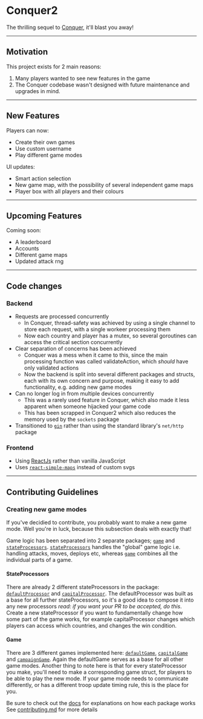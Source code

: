 # Conquer2

The thrilling sequel to [Conquer](https://github.com/Akshat-Tripathi/Conquer), it'll blast you away!

---
## Motivation
This project exists for 2 main reasons:
1. Many players wanted to see new features in the game
2. The Conquer codebase wasn't designed with future maintenance and upgrades in mind.

---
## New Features
Players can now:
- Create their own games
- Use custom username
- Play different game modes

UI updates:
- Smart action selection
- New game map, with the possibility of several independent game maps
- Player box with all players and their colours

---
## Upcoming Features
Coming soon:
- A leaderboard
- Accounts
- Different game maps
- Updated attack rng

---
## Code changes 
### Backend
- Requests are processed concurrently
    - In Conquer, thread-safety was achieved by using a single channel to store each request, with a single workeer processing them
   - Now each country and player has a mutex, so several goroutines can access the critical section concurrently
- Clear separation of concerns has been achieved
  - Conquer was a mess when it came to this, since the main processing function was called validateAction, which *should* have only validated actions
  - Now the backend is split into several different packages and structs, each with its own concern and purpose, making it easy to add functionality, e.g. adding new game modes
- Can no longer log in from multiple devices concurrently
  - This was a rarely used feature in Conquer, which also made it less apparent when someone hijacked your game code
  - This has been scrapped in Conquer2 which also reduces the memory used by the ```sockets``` package
- Transitioned to [```gin```](https://github.com/gin-gonic/gin) rather than using the standard library's ```net/http``` package

### Frontend
- Using [ReactJs](https://reactjs.org/) rather than vanilla JavaScript
- Uses [```react-simple-maps```](www.react-simple-maps.io/) instead of custom svgs

---
## Contributing Guidelines
### Creating new game modes
If you've decidied to contribute, you probably want to make a new game mode. Well you're in luck, because this subsection deals with exactly that!

Game logic has been separated into 2 separate packages; [```game```]("https://github.com/Akshat-Tripathi/conquer2/tree/master/internal/game") and [```stateProcessors```]("https://github.com/Akshat-Tripathi/conquer2/tree/master/internal/game/stateProcessors"). [```stateProcessors```]("https://github.com/Akshat-Tripathi/conquer2/tree/master/internal/game/stateProcessors") handles the "global" game logic i.e. handling attacks, moves, deploys etc, whereas [```game```]("https://github.com/Akshat-Tripathi/conquer2/tree/master/internal/game") combines all the individual parts of a game.

#### StateProcessors
There are already 2 different stateProcessors in the package: [```defaultProcessor```](https://github.com/Akshat-Tripathi/conquer2/blob/master/internal/game/stateProcessors/defaultProcessor.go) and [```capitalProcessor```](https://github.com/Akshat-Tripathi/conquer2/blob/master/internal/game/stateProcessors/capitalProcessor.go). The defaultProcessor was built as a base for all further stateProcessors, so it's a good idea to compose it into any new processors *read: if you want your PR to be accepted, do this*. Create a new stateProcessor if you want to fundamentally change how some part of the game works, for example capitalProcessor changes which players can access which countries, and changes the win condition.

#### Game
There are 3 different games implemented here: [```defaultGame```](https://github.com/Akshat-Tripathi/conquer2/blob/master/internal/game/defaultGame.go), [```capitalGame```](https://github.com/Akshat-Tripathi/conquer2/blob/master/internal/game/capitalGame.go) and [```campaignGame```](https://github.com/Akshat-Tripathi/conquer2/blob/master/internal/game/campaignGame.go). Again the defaultGame serves as a base for all other game modes. Another thing to note here is that for every stateProcessor you make, you'll need to make a corresponding game struct, for players to be able to play the new mode. If your game mode needs to communicate differently, or has a different troop update timing rule, this is the place for you.

Be sure to check out the [docs]() for explanations on how each package works 
See [contributing.md]() for more details